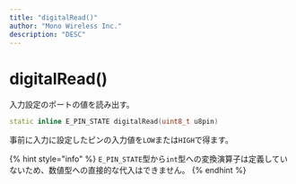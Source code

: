 ```yaml
---
title: "digitalRead()"
author: "Mono Wireless Inc."
description: "DESC"
---
```

# digitalRead()

入力設定のポートの値を読み出す。

```cpp
static inline E_PIN_STATE digitalRead(uint8_t u8pin)
```

事前に入力に設定したピンの入力値を`LOW`または`HIGH`で得ます。

{% hint style="info" %}
`E_PIN_STATE`型から`int`型への変換演算子は定義していないため、数値型への直接的な代入はできません。
{% endhint %}
